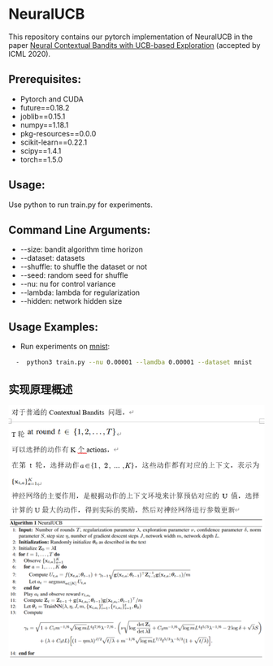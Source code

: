 # NeuralUCB
This repository contains our pytorch implementation of NeuralUCB in the paper [Neural Contextual Bandits with UCB-based Exploration](https://arxiv.org/pdf/1911.04462.pdf) (accepted by ICML 2020). 

## Prerequisites: 
* Pytorch and CUDA
* future==0.18.2
* joblib==0.15.1
* numpy==1.18.1
* pkg-resources==0.0.0
* scikit-learn==0.22.1
* scipy==1.4.1
* torch==1.5.0

## Usage:
Use python to run train.py for experiments.

## Command Line Arguments:
* --size: bandit algorithm time horizon
* --dataset: datasets
* --shuffle: to shuffle the dataset or not
* --seed: random seed for shuffle
* --nu: nu for control variance
* --lambda: lambda for regularization
* --hidden: network hidden size


## Usage Examples:
* Run experiments on [mnist](http://yann.lecun.com/exdb/publis/pdf/lecun-98.pdf):
```bash
  -  python3 train.py --nu 0.00001 --lamdba 0.00001 --dataset mnist
```

## 实现原理概述
![img_1.png](img_1.png)
![img.png](img.png)
